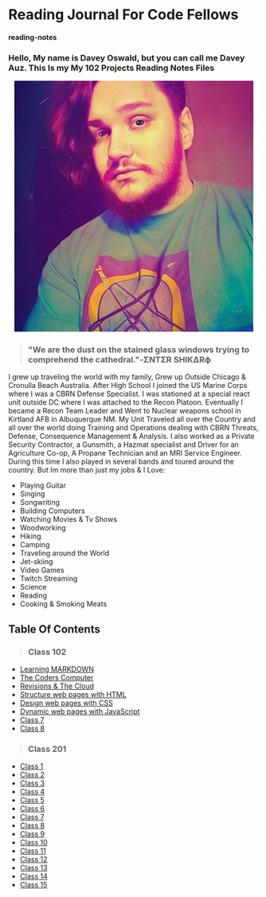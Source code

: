 # Reading Journal For Code Fellows

#### reading-notes

### Hello, My name is Davey Oswald, but you can call me Davey Auz. This Is my My 102 Projects Reading Notes Files

![Photo of Me](DaveyPhoto1.jpg)

>### "We are the dust on the stained glass windows trying to comprehend the cathedral."-ΣNTΣR SHIKΔRф

I grew up traveling the world with my family, Grew up Outside Chicago & Cronulla Beach Australia. After High School I joined the US Marine Corps where I was a CBRN Defense Specialist. I was stationed at a special react unit outside DC where I was attached to the Recon Platoon. Eventually I became a Recon Team Leader and Went to Nuclear weapons school in Kirtland AFB in Albuquerque NM. My Unit Traveled all over the Country and all over the world doing Training and Operations dealing with CBRN Threats, Defense, Consequence Management & Analysis. I also worked as a Private Security Contractor, a Gunsmith, a Hazmat specialist and Driver for an Agriculture Co-op, A Propane Technician and an MRI Service Engineer. During this time I also played in several bands and toured around the country. But Im more than just my jobs & I Love:

* Playing Guitar
* Singing
* Songwriting
* Building Computers
* Watching Movies & Tv Shows
* Woodworking
* Hiking
* Camping
* Traveling around the World
* Jet-skiing
* Video Games
* Twitch Streaming
* Science
* Reading
* Cooking & Smoking Meats

## Table Of Contents

>### Class 102

* [Learning MARKDOWN](./102/Class1.md)
* [The Coders Computer](./102/Class2.md)
* [Revisions & The Cloud](./102/Class3.md)
* [Structure web pages with HTML](./102/Class4.md)
* [Design web pages with CSS](./102/Class5.md)
* [Dynamic web pages with JavaScript](./102/Class6.md)
* [Class 7](./102/Class7.md)
* [Class 8](./102/Class8.md)

>### Class 201

* [Class 1](./201/Class1.md)
* [Class 2](./201/Class2.md)
* [Class 3](./201/Class3.md)
* [Class 4](./201/Class4.md)
* [Class 5](./201/Class5.md)
* [Class 6](./201/Class6.md)
* [Class 7](./201/Class7.md)
* [Class 8](./201/Class8.md)
* [Class 9](./201/Class9.md)
* [Class 10](./201/Class10.md)
* [Class 11](./201/Class11.md)
* [Class 12](./201/Class12.md)
* [Class 13](./201/Class13.md)
* [Class 14](./201/Class14.md)
* [Class 15](./201/Class15.md)
